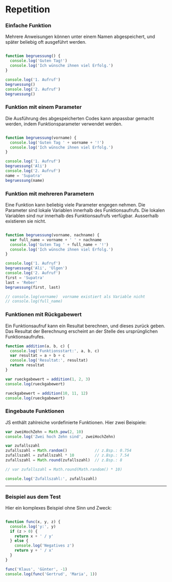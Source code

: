 # Repetition

### Einfache Funktion

Mehrere Anweisungen können unter einem Namen abgespeichert, und später beliebig oft ausgeführt werden.
```js  {cmd=node}

function begruessung() {
  console.log('Guten Tag!')
  console.log('Ich wünsche ihnen viel Erfolg.')
}

console.log('1. Aufruf')
begruessung()
console.log('2. Aufruf')
begruessung()
```

### Funktion mit einem Parameter

Die Ausführung des abgespeicherten Codes kann anpassbar gemacht werden, indem Funktionsparameter verwendet werden.

```js  {cmd=node}

function begruessung(vorname) {
  console.log('Guten Tag ' + vorname + '!')
  console.log('Ich wünsche ihnen viel Erfolg.')
}

console.log('1. Aufruf')
begruessung('Ali')
console.log('2. Aufruf')
name = 'Supatra'
begruessung(name)
```


### Funktion mit mehreren Parametern

Eine Funktion kann beliebig viele Parameter engegen nehmen. Die Parameter sind lokale Variablen innerhalb des Funktionsaufrufs. Die lokalen Variablen sind nur innerhalb des Funktionsaufrufs verfügbar. Ausserhalb existieren sie nicht.

```js  {cmd=node}

function begruessung(vorname, nachname) {
  var full_name = vorname + ' ' + nachname
  console.log('Guten Tag ' + full_name + '!')
  console.log('Ich wünsche ihnen viel Erfolg.')
}

console.log('1. Aufruf')
begruessung('Ali', 'Ülgen')
console.log('2. Aufruf')
first = 'Supatra'
last = 'Reber'
begruessung(first, last)

// console.log(vorname)  vorname existiert als Variable nicht
// console.log(full_name)
```

### Funktionen mit Rückgabewert

Ein Funktionsaufruf kann ein Resultat berechnen, und dieses zurück geben. Das Resultat der Berechnung erscheint an der Stelle des ursprünglichen Funktionsaufrufes.

```js {cmd=node}
function addition(a, b, c) {
  console.log('Funktionsstart:', a, b, c)
  var resultat = a + b + c
  console.log('Resultat:', resultat)
  return resultat
}

var rueckgabewert = addition(1, 2, 3)
console.log(rueckgabewert)

rueckgabewert = addition(10, 11, 12)
console.log(rueckgabewert)
```

### Eingebaute Funktionen

JS enthält zahlreiche vordefinierte Funktionen. Hier zwei Beispiele:

```js {cmd=node}
var zweiHochZehn = Math.pow(2, 10)
console.log('Zwei hoch Zehn sind', zweiHochZehn)

var zufallszahl
zufallszahl = Math.random()            // z.Bsp.: 0.754
zufallszahl = zufallszahl * 10         // z.Bsp.: 7.54
zufallszahl = Math.round(zufallszahl)  // z.Bsp.: 8

// var zufallszahl = Math.round(Math.random() * 10)

console.log('Zufallszahl:', zufallszahl)
```

----

### Beispiel aus dem Test

Hier ein komplexes Beispiel ohne Sinn und Zweck:

```js  {cmd=node}

function func(x, y, z) {
  console.log('y:', y)
  if (z > 0) {
    return x + ' / y'
  } else {
    console.log('Negatives z')
    return y + ' / x'
  }
}

func('Klaus', 'Günter', -1)
console.log(func('Gertrud', 'Maria', 1))
```
